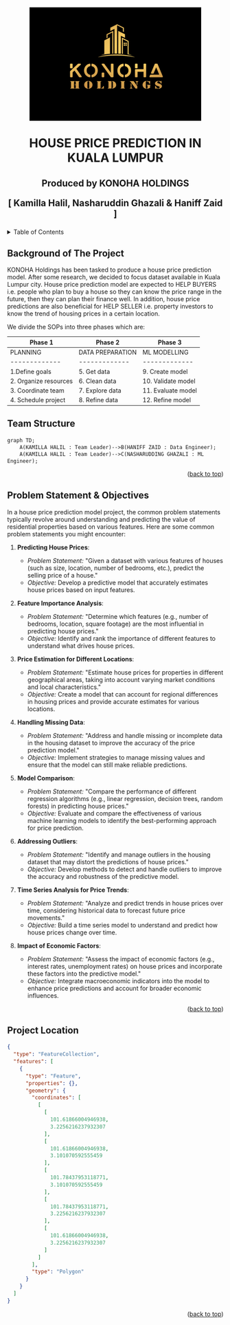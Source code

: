 <a name="readme-top"></a>

  <h1 align="center"><a href="https://github.com/HaniffZaid/KoNoHa-Property.git">
    <img src="KONOHAgold.png" alt="Logo" width="400" height="264">
  </a>

  HOUSE PRICE PREDICTION IN KUALA LUMPUR</h1>
   <h2><p align="center">
     Produced by KONOHA HOLDINGS
   <p align="center">[ Kamilla Halil, Nasharuddin Ghazali & Haniff Zaid ]</p>
   </p></h2>

  <!-- TABLE OF CONTENTS -->
<details>
  <summary>Table of Contents</summary>
  <ol>
    <li><a href="#background-of-the-project">Background of the Project</a></li>
    <li><a href="#team-structure">Team Structure</a></li>
    <li><a href="#problem-statement--objectives">Problem Statement & Objectives</a></li>
    <li><a href="#contact">Contact</a></li>
    <li><a href="#acknowledgement">Acknowledgement</a></li>
  </ol>
</details>


<!-- Background of The Projects -->
## Background of The Project

KONOHA Holdings has been tasked to produce a house price prediction model. After some research, we decided to focus dataset available in Kuala Lumpur city. House price prediction model are expected to HELP BUYERS i.e. people who plan to buy a house so they can know the price range in the future, then they can plan their finance well. In addition, house price predictions are also beneficial for HELP SELLER i.e. property investors to know the trend of housing prices in a certain location.

We divide the SOPs into three phases which are:

| Phase 1 | Phase 2 | Phase 3 |
| ------------- | ------------- | ------------- |
| PLANNING | DATA PREPARATION | ML MODELLING |
| ------------- | ------------- | ------------- |
| 1.Define goals | 5. Get data | 9. Create model |
| 2. Organize resources | 6. Clean data | 10. Validate model |
| 3. Coordinate team | 7. Explore data | 11. Evaluate model |
| 4. Schedule project | 8. Refine data | 12. Refine model |

<!-- Team Structure -->
## Team Structure

```mermaid
graph TD;
    A(KAMILLA HALIL : Team Leader)-->B(HANIFF ZAID : Data Engineer);
    A(KAMILLA HALIL : Team Leader)-->C(NASHARUDDING GHAZALI : ML Engineer);
```
<p align="right">(<a href="#readme-top">back to top</a>)</p>

<!-- Problem Statement & Objectives -->
## Problem Statement & Objectives

In a house price prediction model project, the common problem statements typically revolve around understanding and predicting the value of residential properties based on various features. Here are some common problem statements you might encounter:

1. **Predicting House Prices**:
   - *Problem Statement:* "Given a dataset with various features of houses (such as size, location, number of bedrooms, etc.), predict the selling price of a house."
   - *Objective:* Develop a predictive model that accurately estimates house prices based on input features.

2. **Feature Importance Analysis**:
   - *Problem Statement:* "Determine which features (e.g., number of bedrooms, location, square footage) are the most influential in predicting house prices."
   - *Objective:* Identify and rank the importance of different features to understand what drives house prices.

3. **Price Estimation for Different Locations**:
   - *Problem Statement:* "Estimate house prices for properties in different geographical areas, taking into account varying market conditions and local characteristics."
   - *Objective:* Create a model that can account for regional differences in housing prices and provide accurate estimates for various locations.

4. **Handling Missing Data**:
   - *Problem Statement:* "Address and handle missing or incomplete data in the housing dataset to improve the accuracy of the price prediction model."
   - *Objective:* Implement strategies to manage missing values and ensure that the model can still make reliable predictions.

5. **Model Comparison**:
   - *Problem Statement:* "Compare the performance of different regression algorithms (e.g., linear regression, decision trees, random forests) in predicting house prices."
   - *Objective:* Evaluate and compare the effectiveness of various machine learning models to identify the best-performing approach for price prediction.

6. **Addressing Outliers**:
   - *Problem Statement:* "Identify and manage outliers in the housing dataset that may distort the predictions of house prices."
   - *Objective:* Develop methods to detect and handle outliers to improve the accuracy and robustness of the predictive model.

7. **Time Series Analysis for Price Trends**:
   - *Problem Statement:* "Analyze and predict trends in house prices over time, considering historical data to forecast future price movements."
   - *Objective:* Build a time series model to understand and predict how house prices change over time.

8. **Impact of Economic Factors**:
   - *Problem Statement:* "Assess the impact of economic factors (e.g., interest rates, unemployment rates) on house prices and incorporate these factors into the predictive model."
   - *Objective:* Integrate macroeconomic indicators into the model to enhance price predictions and account for broader economic influences.

<p align="right">(<a href="#readme-top">back to top</a>)</p>

## Project Location

```geojson
{
  "type": "FeatureCollection",
  "features": [
    {
      "type": "Feature",
      "properties": {},
      "geometry": {
        "coordinates": [
          [
            [
              101.61866004946938,
              3.2256216237932307
            ],
            [
              101.61866004946938,
              3.101070592555459
            ],
            [
              101.78437953118771,
              3.101070592555459
            ],
            [
              101.78437953118771,
              3.2256216237932307
            ],
            [
              101.61866004946938,
              3.2256216237932307
            ]
          ]
        ],
        "type": "Polygon"
      }
    }
  ]
}
```
<p align="right">(<a href="#readme-top">back to top</a>)</p>
